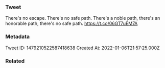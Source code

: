 ### Tweet
There's no escape. There's no safe path. There's a noble path, there's an honorable path, there's no safe path. https://t.co/06GT7uEM7A

### Metadata
Tweet ID: 1479210522587418638
Created At: 2022-01-06T21:57:25.000Z

### Related

